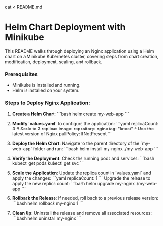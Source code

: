 cat <<EOF > README.md
# Helm Chart Deployment with Minikube

This README walks through deploying an Nginx application using a Helm chart on a Minikube Kubernetes cluster, covering steps from chart creation, modification, deployment, scaling, and rollback.

### Prerequisites
- Minikube is installed and running.
- Helm is installed on your system.

### Steps to Deploy Nginx Application:

1. **Create a Helm Chart**:
   \`\`\`bash
   helm create my-web-app
   \`\`\`

2. **Modify \`values.yaml\`** to configure the application:
   \`\`\`yaml
   replicaCount: 3 # Scale to 3 replicas
   image:
     repository: nginx
     tag: "latest" # Use the latest version of Nginx
     pullPolicy: IfNotPresent
   \`\`\`

3. **Deploy the Helm Chart**:
   Navigate to the parent directory of the \`my-web-app\` folder and run:
   \`\`\`bash
   helm install my-nginx ./my-web-app
   \`\`\`

4. **Verify the Deployment**:
   Check the running pods and services:
   \`\`\`bash
   kubectl get pods
   kubectl get svc
   \`\`\`

5. **Scale the Application**:
   Update the replica count in \`values.yaml\` and apply the changes:
   \`\`\`yaml
   replicaCount: 1
   \`\`\`
   Upgrade the release to apply the new replica count:
   \`\`\`bash
   helm upgrade my-nginx ./my-web-app
   \`\`\`

6. **Rollback the Release**:
   If needed, roll back to a previous release version:
   \`\`\`bash
   helm rollback my-nginx 1
   \`\`\`

7. **Clean Up**:
   Uninstall the release and remove all associated resources:
   \`\`\`bash
   helm uninstall my-nginx
   \`\`\`

